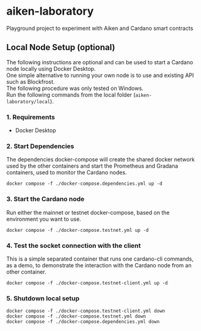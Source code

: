 # aiken-laboratory

Playground project to experiment with Aiken and Cardano smart contracts

## Local Node Setup (optional)

The following instructions are optional and can be used to start a Cardano node locally using Docker Desktop.  
One simple alternative to running your own node is to use and existing API such as Blockfrost.  
The following procedure was only tested on Windows.  
Run the following commands from the local folder (`aiken-laboratory/local`).

### 1. Requirements

- Docker Desktop

### 2. Start Dependencies

The dependencies docker-compose will create the shared docker network used by the other containers and start the Prometheus and Gradana containers, used to monitor the Cardano nodes.

```shell
docker compose -f ./docker-compose.dependencies.yml up -d
```

### 3. Start the Cardano node

Run either the mainnet or testnet docker-compose, based on the environment you want to use.

```shell
docker compose -f ./docker-compose.testnet.yml up -d
```

### 4. Test the socket connection with the client

This is a simple separated container that runs one cardano-cli commands, as a demo, to demonstrate the interaction with the Cardano node from an other container.

```shell
docker compose -f ./docker-compose.testnet-client.yml up -d
```

### 5. Shutdown local setup

```shell
docker compose -f ./docker-compose.testnet-client.yml down
docker compose -f ./docker-compose.testnet.yml down
docker compose -f ./docker-compose.dependencies.yml down
```
